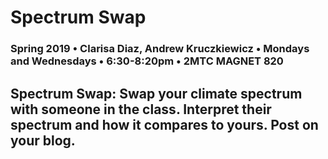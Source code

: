 # Spectrum Swap

### Spring 2019 • Clarisa Diaz, Andrew Kruczkiewicz • Mondays and Wednesdays • 6:30-8:20pm • 2MTC MAGNET 820

## Spectrum Swap: Swap your climate spectrum with someone in the class.  Interpret their spectrum and how it compares to yours. Post on your blog.